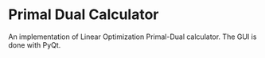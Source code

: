 # Primal Dual Calculator

An implementation of Linear Optimization Primal-Dual calculator.
The GUI is done with PyQt.